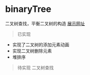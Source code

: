 # binaryTree
二叉树查找，平衡二叉树的构造
[展示网址](https://xiaojiezhou2017.github.io/binaryTree/)

> 已实现

* 实现了二叉树的添加元素动画
* 实现二叉树删除元素
* 堆排序

> 待实现
二叉树查找

